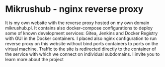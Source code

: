 # Mikrushub - nginx reverse proxy

It is my own website with the reverse proxy hosted on my own domain mikrushub.pl. It contains also docker-compose configurations to deploy some of known development services:
Gitea, Jenkins and Docker Registry with GUI in the Docker containers. I placed also nginx configuration to run reverse proxy on this website 
without bind ports containers to ports on the virtual machine. Traffic to the site is redirected directly to the container of the service with which we connect on individual subdomains.
I invite you to learn more about the project
